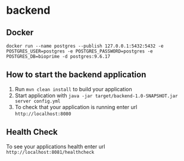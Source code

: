 # backend

## Docker

```
docker run --name postgres --publish 127.0.0.1:5432:5432 -e POSTGRES_USER=postgres -e POSTGRES_PASSWORD=postgres -e POSTGRES_DB=bioprime -d postgres:9.6.17
```

How to start the backend application
---

1. Run `mvn clean install` to build your application
1. Start application with `java -jar target/backend-1.0-SNAPSHOT.jar server config.yml`
1. To check that your application is running enter url `http://localhost:8080`

Health Check
---

To see your applications health enter url `http://localhost:8081/healthcheck`

